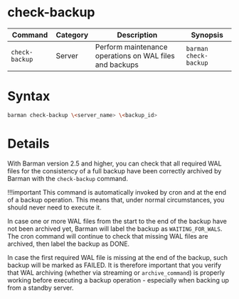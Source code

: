 # check-backup

|**Command** | **Category** |  **Description**| **Synopsis**|
|------------|--------------|-----------------|----------|
|`check-backup`|Server|Perform maintenance operations on WAL files and backups|`barman check-backup`|

# Syntax
```bash
barman check-backup \<server_name> \<backup_id>
```
# Details

With Barman version 2.5 and higher, you can check that all required WAL files for the consistency of a full backup have been correctly archived by Barman with the `check-backup` command.


!!!important
    This command is automatically invoked by cron and at the end of a backup operation. This means that, under normal circumstances, you should never need to execute it.

In case one or more WAL files from the start to the end of the backup have not been archived yet, Barman will label the backup as `WAITING_FOR_WALS`. The cron command will continue to check that missing WAL files are archived, then label the backup as DONE.

In case the first required WAL file is missing at the end of the backup, such backup will be marked as FAILED. It is therefore important that you verify that WAL archiving (whether via streaming or `archive_command`) is properly working before executing a backup operation - especially when backing up from a standby server.
